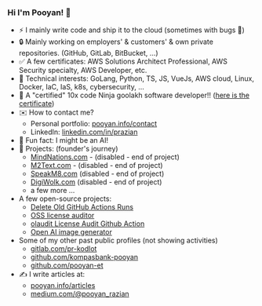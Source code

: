 ### Hi I'm Pooyan! 👋

- ⚡ I mainly write code and ship it to the cloud (sometimes with bugs 🐞)
- 🔒 Mainly working on employers' & customers' & own private repositories. (GitHub, GitLab, BitBucket, ...)
- ✅ A few certificates: AWS Solutions Architect Professional, AWS Security specialty, AWS Developer, etc.
- 🤖 Technical interests: GoLang, Python, TS, JS, VueJs, AWS cloud, Linux, Docker, IaC, IaS, k8s, cybersecurity, ...
- 💪 A "certified" 10x code Ninja goolakh software developer!! ([here is the certificate](https://github.com/prazian/how_to_become_10x_developer))
- ✉️ How to contact me?
  - Personal portfolio: [pooyan.info/contact](https://pooyan.info/contact)
  - LinkedIn: [linkedin.com/in/prazian](https://dk.linkedin.com/in/prazian)
- 🧠 Fun fact: I might be an AI!
- 📢 Projects: (founder's journey)
  - [MindNations.com](https://mindnations.com) - (disabled - end of project)
  - [M2Text.com](https://m2text.com) - (disabled - end of project)
  - [SpeakM8.com](https://speakm8.com) (disabled - end of project)
  - [DigiWolk.com](https://dashboard.digiwolk.com) (disabled - end of project)
  - a few more ...
- A few open-source projects:
  - [Delete Old GitHub Actions Runs](https://github.com/marketplace/actions/delete-old-github-actions-runs)
  - [OSS license auditor](https://github.com/digi-wolk/oss-license-auditor)
  - [olaudit License Audit Github Action](https://github.com/digi-wolk/olaudit-action)
  - [Open AI image generator](https://github.com/prazian/open-ai-image-generate)
- Some of my other past public profiles (not showing activities)
  - [gitlab.com/pr-kodlot](https://gitlab.com/pr-kodlot)
  - [github.com/kompasbank-pooyan](https://github.com/kompasbank-pooyan)
  - [github.com/pooyan-et](https://github.com/pooyan-et)
- ✍️ I write articles at:
  - [pooyan.info/articles](https://pooyan.info/articles/)
  - [medium.com/@pooyan_razian](https://medium.com/@pooyan_razian)
